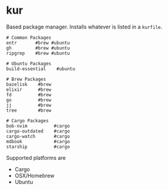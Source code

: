 # kur

Based package manager.
Installs whatever is listed in a `kurfile`.

```
# Common Packages
entr       #brew #ubuntu
gh         #brew #ubuntu
ripgrep    #brew #ubuntu

# Ubuntu Packages
build-essential    #ubuntu

# Brew Packages
bazelisk    #brew
elixir      #brew
fd          #brew
go          #brew
jj          #brew
tree        #brew

# Cargo Packages
bob-nvim          #cargo
cargo-outdated    #cargo
cargo-watch       #cargo
mdbook            #cargo
starship          #cargo
```

Supported platforms are

- Cargo
- OSX/Homebrew
- Ubuntu
